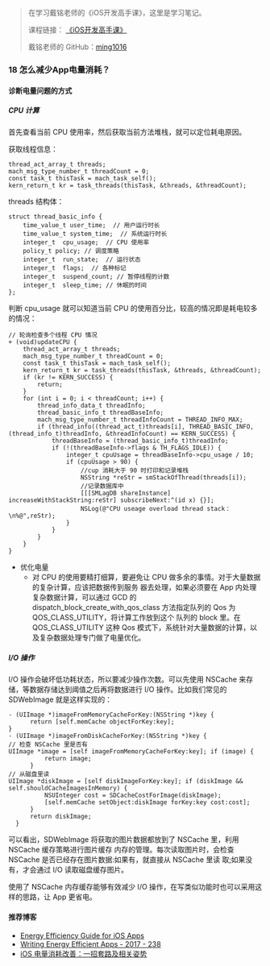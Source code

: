 > 在学习戴铭老师的《iOS开发高手课》，这里是学习笔记。
> 
> 课程链接： [《iOS开发高手课》](https://time.geekbang.org/column/intro/161?code=PbktFs%2Fw7EHB9TJpCcw1bc9KoCR%2FYLnpUmqrB0uOruk%3D)
> 
> 戴铭老师的 GitHub：[ming1016](https://github.com/ming1016)

### 18 怎么减少App电量消耗？

#### 诊断电量问题的方式

##### CPU 计算

首先查看当前 CPU 使用率，然后获取当前方法堆栈，就可以定位耗电原因。

获取线程信息：

```
thread_act_array_t threads;
mach_msg_type_number_t threadCount = 0;
const task_t thisTask = mach_task_self();
kern_return_t kr = task_threads(thisTask, &threads, &threadCount);
```

threads 结构体：

```
struct thread_basic_info {
    time_value_t user_time;  // 用户运行时长
    time_value_t system_time;  // 系统运行时长
    integer_t  cpu_usage;  // CPU 使用率
    policy_t policy; // 调度策略
    integer_t  run_state;  // 运行状态
    integer_t  flags;  // 各种标记
    integer_t  suspend_count; // 暂停线程的计数
    integer_t  sleep_time; // 休眠的时间
};

```

判断 cpu_usage 就可以知道当前 CPU 的使用百分比，较高的情况即是耗电较多的情况：

```
// 轮询检查多个线程 CPU 情况
+ (void)updateCPU {
    thread_act_array_t threads;
    mach_msg_type_number_t threadCount = 0;
    const task_t thisTask = mach_task_self();
    kern_return_t kr = task_threads(thisTask, &threads, &threadCount);
    if (kr != KERN_SUCCESS) {
        return;
    }
    for (int i = 0; i < threadCount; i++) {
        thread_info_data_t threadInfo;
        thread_basic_info_t threadBaseInfo;
        mach_msg_type_number_t threadInfoCount = THREAD_INFO_MAX;
        if (thread_info((thread_act_t)threads[i], THREAD_BASIC_INFO, (thread_info_t)threadInfo, &threadInfoCount) == KERN_SUCCESS) {
            threadBaseInfo = (thread_basic_info_t)threadInfo;
            if (!(threadBaseInfo->flags & TH_FLAGS_IDLE)) {
                integer_t cpuUsage = threadBaseInfo->cpu_usage / 10;
                if (cpuUsage > 90) {
                    //cup 消耗大于 90 时打印和记录堆栈
                    NSString *reStr = smStackOfThread(threads[i]);
                    //记录数据库中
                    [[[SMLagDB shareInstance] increaseWithStackString:reStr] subscribeNext:^(id x) {}];
                    NSLog(@"CPU useage overload thread stack：\n%@",reStr);
                }
            }
        }
    }
}
```

- 优化电量
	- 对 CPU 的使用要精打细算，要避免让 CPU 做多余的事情。对于大量数据的复杂计算，应该把数据传到服务 器去处理，如果必须要在 App 内处理复杂数据计算，可以通过 GCD 的 dispatch_block_create_with_qos_class 方法指定队列的 Qos 为 QOS_CLASS_UTILITY，将计算工作放到这个 队列的 block 里。在 QOS_CLASS_UTILITY 这种 Qos 模式下，系统针对大量数据的计算，以及复杂数据处理专门做了电量优化。

	
##### I/O 操作

I/O 操作会破坏低功耗状态，所以要减少操作次数。可以先使用 NSCache 来存储，等数据存储达到阈值之后再将数据进行 I/O 操作。比如我们常见的 SDWebImage 就是这样实现的：

```
- (UIImage *)imageFromMemoryCacheForKey:(NSString *)key {
      return [self.memCache objectForKey:key];
}
- (UIImage *)imageFromDiskCacheForKey:(NSString *)key {
// 检查 NSCache 里是否有
UIImage *image = [self imageFromMemoryCacheForKey:key]; if (image) {
          return image;
      }
// 从磁盘里读
UIImage *diskImage = [self diskImageForKey:key]; if (diskImage && self.shouldCacheImagesInMemory) {
          NSUInteger cost = SDCacheCostForImage(diskImage);
          [self.memCache setObject:diskImage forKey:key cost:cost];
      }
      return diskImage;
  }
```

可以看出，SDWebImage 将获取的图片数据都放到了 NSCache 里，利用 NSCache 缓存策略进行图片缓存 内存的管理。每次读取图片时，会检查 NSCache 是否已经存在图片数据:如果有，就直接从 NSCache 里读 取;如果没有，才会通过 I/O 读取磁盘缓存图片。

使用了 NSCache 内存缓存能够有效减少 I/O 操作，在写类似功能时也可以采用这样的思路，让 App 更省电。

#### 推荐博客

- [Energy Efficiency Guide for iOS Apps](https://developer.apple.com/library/archive/documentation/Performance/Conceptual/EnergyGuide-iOS/MonitorEnergyWithInstruments.html)
- [Writing Energy Efficient Apps - 2017 - 238](https://developer.apple.com/videos/play/wwdc2017/238/)
- [iOS 电量消耗改善：一招套路及相关姿势](https://juejin.im/post/5bfce9305188255362443ac5)
